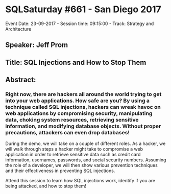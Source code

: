 # SQLSaturday #661 - San Diego 2017
Event Date: 23-09-2017 - Session time: 09:15:00 - Track: Strategy and Architecture
## Speaker: Jeff Prom
## Title: SQL Injections and How to Stop Them
## Abstract:
### Right now, there are hackers all around the world trying to get into your web applications. How safe are you? By using a technique called SQL injections, hackers can wreak havoc on web applications by compromising security, manipulating data, choking system resources, retrieving sensitive information, and modifying database objects. Without proper precautions, attackers can even drop databases! 

During the demo, we will take on a couple of different roles. As a hacker, we will walk through steps a hacker might take to compromise a web application in order to retrieve sensitive data such as credit card information, usernames, passwords, and social security numbers. Assuming the role of a developer, we will then show various prevention techniques and their effectiveness in preventing SQL injections.

Attend this session to learn how SQL injections work, identify if you are being attacked, and how to stop them!
